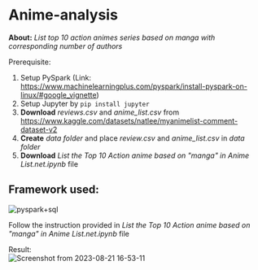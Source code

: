 # Anime-analysis

<b>About:</b> <i>List top 10 action animes series based on manga with corresponding number of authors</i>

Prerequisite:
1) Setup PySpark (Link: https://www.machinelearningplus.com/pyspark/install-pyspark-on-linux/#google_vignette)
2) Setup Jupyter by ```pip install jupyter```
3) <b>Download</b> <i>reviews.csv</i> and <i>anime_list.csv</i> from  https://www.kaggle.com/datasets/natlee/myanimelist-comment-dataset-v2
4) <b>Create</b> <i>data folder</i> and place <i>review.csv</i> and <i>anime_list.csv</i> in <i>data folder</i>
5) <b>Download</b> <i>List the Top 10 Action anime based on "manga" in Anime List.net.ipynb</i> file


## Framework used:<br>
![pyspark+sql](https://github.com/gavincanete/anime-analysis/assets/33832344/17ac2e97-a5df-4d9d-a94a-5679b46f6d07)

Follow the instruction provided in <i>List the Top 10 Action anime based on "manga" in Anime List.net.ipynb</i> file <br>

Result: <br>
![Screenshot from 2023-08-21 16-53-11](https://github.com/gavincanete/anime-analysis/assets/33832344/f2368af2-14dc-4569-b210-24e8ac63f922)


